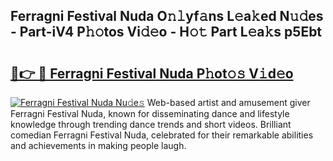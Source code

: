 ## Ferragni Festival Nuda O𝚗𝚕yf𝚊ns L𝚎a𝚔ed N𝚞𝚍es - Part-iV4 P𝚑𝚘tos Vi𝚍𝚎o - H𝚘𝚝 Part L𝚎a𝚔s p5Ebt

# <h2><a href="http://kfdlvre.oniu.top/?m=Ferragni+Festival+Nuda">🔗👉 🔴 Ferragni Festival Nuda P𝚑ot𝚘𝚜 V𝚒d𝚎o</a></h2>

[![Ferragni Festival Nuda Nu𝚍e𝚜](https://i.imgur.com/0qMVB7G.gif)](http://kfdlvre.oniu.top/?m=Ferragni+Festival+Nuda)
Web-based artist and amusement giver Ferragni Festival Nuda, known for disseminating dance and lifestyle knowledge through trending dance trends and short videos. Brilliant comedian Ferragni Festival Nuda, celebrated for their remarkable abilities and achievements in making people laugh.  
